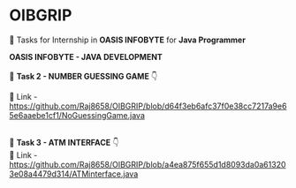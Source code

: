 # OIBGRIP
🎯 Tasks for Internship in **OASIS INFOBYTE** for **Java Programmer**
<br>

**OASIS INFOBYTE - JAVA DEVELOPMENT**
<br>
<br>
🚀  **Task 2 - NUMBER GUESSING GAME** 👇

🔗 Link - https://github.com/Raj8658/OIBGRIP/blob/d64f3eb6afc37f0e38cc7217a9e65e6aaebe1cf1/NoGuessingGame.java
<br>
<br>


🚀  **Task 3 - ATM INTERFACE** 👇
<br>
🔗 Link - https://github.com/Raj8658/OIBGRIP/blob/a4ea875f655d1d8093da0a613203e08a4479d314/ATMinterface.java
